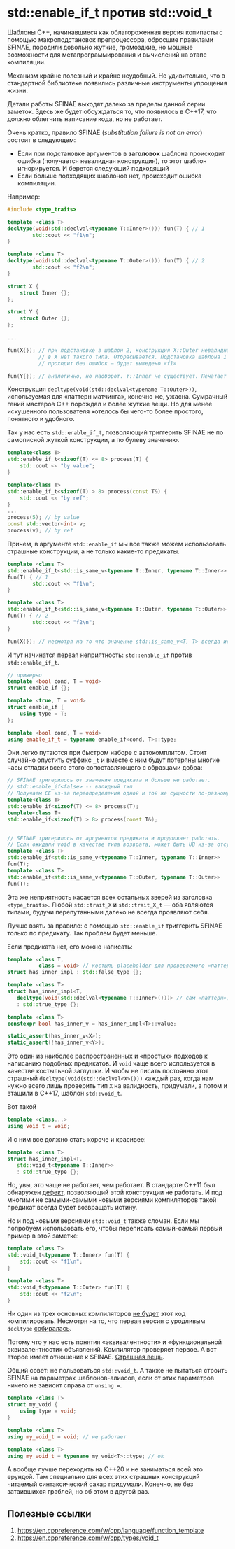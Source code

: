 # std::enable_if_t против std::void_t

Шаблоны C++, начинавшиеся как облагороженная версия копипасты с помощью макроподстановок препроцессора, обросшие правилами SFINAE, породили довольно жуткие, громоздкие, но мощные возможности для метапрограммирования
и вычислений на этапе компиляции. 

Механизм крайне полезный и крайне неудобный. Не удивительно, что в стандартной библиотеке появились различные инструменты упрощения жизни.

Детали работы SFINAE выходят далеко за пределы данной серии заметок. Здесь же будет обсуждаться то, что появилось в C++17, что должно облегчить написание кода, но не работает.

Очень кратко, правило SFINAE (_substitution failure is not an error_) состоит в следующем:
- Если при подстановке аргументов в **заголовок** шаблона происходит ошибка (получается невалидная конструкция), то этот шаблон игнорируется. И берется следующий подходящий
- Если больше подходящих шаблонов нет, происходит ошибка компиляции.

Например:

```C++
#include <type_traits>

template <class T>
decltype(void(std::declval<typename T::Inner>())) fun(T) { // 1
        std::cout << "f1\n";    
}

template <class T>
decltype(void(std::declval<typename T::Outer>())) fun(T) { // 2
        std::cout << "f2\n";    
}

struct X {
    struct Inner {};
};

struct Y {
    struct Outer {};
};

...

fun(X{}); // при подстановке в шаблон 2, конструкция X::Outer невалидна: 
          // в X нет такого типа. Отбрасывается. Подстановка шаблона 1
          // проходит без ошибок — будет выведено «f1» 

fun(Y{}); // аналогично, но наоборот. Y::Inner не существует. Печатает «f2»
```

Конструкция `decltype(void(std::declval<typename T::Outer>))`, используемая для «паттерн матчинга», конечно же, ужасна. Сумрачный гений мастеров C++ порождал и более жуткие вещи. Но для менее искушенного пользователя хотелось бы чего-то более простого, понятного и удобного.

Так у нас есть `std::enable_if_t`, позволяющий триггерить SFINAE не по самописной жуткой конструкции, а по булеву значению.

```C++
template<class T>
std::enable_if_t<sizeof(T) <= 8> process(T) {
    std::cout << "by value";
}

template<class T>
std::enable_if_t<sizeof(T) > 8> process(const T&) {
    std::cout << "by ref";
}
...
process(5); // by value
const std::vector<int> v;
process(v); // by ref
```

Причем, в аргументе `std::enable_if` мы все также можем использовать страшные конструкции, а не только какие-то предикаты.

```C++
template <class T>
std::enable_if_t<std::is_same_v<typename T::Inner, typename T::Inner>> 
fun(T) { // 1
        std::cout << "f1\n";    
}

template <class T>
std::enable_if_t<std::is_same_v<typename T::Outer, typename T::Outer>> 
fun(T) { // 2
        std::cout << "f2\n";    
}

fun(X{}); // несмотря на то что значение std::is_same_v<T, T> всегда истинно, X::Outer не существует. И SFINAE сработает не из-за значения предиката, а из-за его аргументов. 
```

И тут начинатся первая неприятность:
`std::enable_if` против `std::enable_if_t`. 

```C++
// примерно
template <bool cond, T = void>
struct enable_if {};

template <true, T = void>
struct enable_if {
    using type = T;
};

template <bool cond, T = void>
using enable_if_t = typename enable_if<cond, T>::type;
```


Они легко путаются при быстром наборе с автокомплитом. Стоит случайно опустить суффикс `_t` и вместе с ним будут потеряны многие часы отладки всего этого сопоставляющего с образцами добра:

```C++
// SFINAE тригерилось от значения предиката и больше не работает.
// std::enable_if<false> -- валидный тип
// Получаем CE из-за переопределения одной и той же сущности по-разному
template<class T>
std::enable_if<sizeof(T) <= 8> process(T);
template<class T>
std::enable_if<sizeof(T) > 8> process(const T&);


// SFINAE тригерилось от аргументов предиката и продолжает работать.
// Если ожидали void в качестве типа возврата, может быть UB из-за отсутствующего return;
template <class T>
std::enable_if<std::is_same_v<typename T::Inner, typename T::Inner>> 
fun(T);
template <class T>
std::enable_if<std::is_same_v<typename T::Outer, typename T::Outer>> 
fun(T); 
```

Эта же неприятность касается всех остальных зверей из заголовка `<type_traits>`. Любой `std::trait_X` и `std::trait_X_t` — оба являются типами, будучи перепутанными далеко не всегда проявляют себя.

Лучше взять за правило: с помощью `std::enable_if` триггерить SFINAE только по предикату. Так проблем будет меньше.

Если предиката нет, его можно написать:

```C++
template <class T, 
          class = void> // костыль-placeholder для проверяемого «паттерна»
struct has_inner_impl : std::false_type {};

template <class T> 
struct has_inner_impl<T,
   decltype(void(std::declval<typename T::Inner>()))> // сам «паттерн», тип-результат должен совпадать с тем, что указан в заглушке выше
   : std::true_type {};

template <class T>
constexpr bool has_inner_v = has_inner_impl<T>::value;

static_assert(has_inner_v<X>);
static_assert(!has_inner_v<Y>);
```

Это один из наиболее распространенных и «простых» подходов к написанию подобных предикатов. И `void` чаще всего используется в качестве костыльной заглушки. И чтобы не писать постоянно этот страшный `decltype(void(std::declval<X>()))` каждый раз, когда нам нужно всего лишь проверить тип `X` на валидность, придумали, а потом и втащили в C++17, шаблон `std::void_t`.

Вот такой
```C++
template <class...>
using void_t = void;
```

И с ним все должно стать короче и красивее:
```C++
template <class T> 
struct has_inner_impl<T,
   std::void_t<typename T::Inner>> 
   : std::true_type {};
```

Но, увы, это чаще не работает, чем работает. В стандарте C++11 был обнаружен [дефект](https://wg21.cmeerw.net/cwg/issue1558), позволяющий этой конструкции не работать. И под многими не самыми-самыми новыми версиями компиляторов такой предикат всегда будет возвращать истину.

Но и под новыми версиями `std::void_t` также сломан.
Если мы попробуем использовать его, чтобы переписать самый-самый первый пример в этой заметке:

```C++
template <class T>
std::void_t<typename T::Inner> fun(T) {
    std::cout << "f1\n";
}

template <class T>
std::void_t<typename T::Outer> fun(T) {
    std::cout << "f2\n";
}
```
Ни один из трех основных компиляторов [не будет](https://godbolt.org/z/sW96vf) этот код компилировать. Несмотря на то, что первая версия с уродливым `decltype` [собиралась](https://godbolt.org/z/Wfe8eT).

Потому что у нас есть понятия «эквивалентности» и «функциональной эквивалентности» объявлений. Компилятор проверяет первое. А вот второе имеет отношение к SFINAE. [Страшная вещь](http://www.open-std.org/jtc1/sc22/wg21/docs/cwg_active.html#1980).

Общий совет: не пользоваться `std::void_t`. А также не пытаться строить SFINAE на параметрах шаблонов-алиасов, если от этих параметров ничего не зависит справа от `unsing =`.

```C++
template <class T>
struct my_void {
    using type = void;
}

template <class T>
using my_void_t = void; // не работает

template <class T>
using my_void_t = typename my_void<T>::type; // ok
```

А вообще лучше переходить на C++20 и не заниматься всей это ерундой. Там специально для всех этих страшных конструкций читаемый синтаксический сахар придумали. Конечно, не без затаившихся граблей, но об этом в другой раз.

## Полезные ссылки
1. https://en.cppreference.com/w/cpp/language/function_template
2. https://en.cppreference.com/w/cpp/types/void_t
